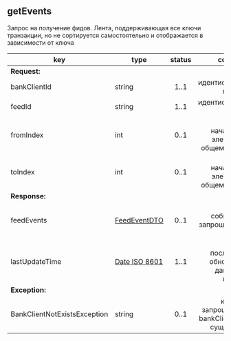 ## getEvents

Запрос на получение фидов. Лента, поддерживающая все ключи транзакции, но не сортируется самостоятельно и отображается в зависимости от ключа

key | type | status | comment
--- | ---- | :----: | ---:
**Request:** | | |
bankClientId | string | 1..1 | идентификатор клиента
feedId | string | 1..1 | идентификатор ленты
fromIndex | int | 0..1 | индекс начального элемента в общем списке
toIndex | int | 0..1 | индекс начального элемента в общем списке
**Response:** | | |
feedEvents | [FeedEventDTO](#feedeventdto) | 0..1 | массив событий по запрошенному feed
lastUpdateTime | [Date ISO 8601](https://ru.wikipedia.org/wiki/ISO_8601) | 1..1 | время последнего обновления данных на клиенте
**Exception:** | | |
BankClientNotExistsException | string | 0..1 | клиент с запрошенным bankClientId не существует
